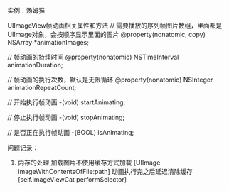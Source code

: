 实例：汤姆猫

UIImageView帧动画相关属性和方法
// 需要播放的序列帧图片数组，里面都是UIImage对象，会按顺序显示里面的图片
@property(nonatomic, copy) NSArray *animationImages;

// 帧动画的持续时间
@property(nonatomic) NSTimeInterval animationDuration;

// 帧动画的执行次数，默认是无限循环
@property(nonatomic) NSInteger animationRepeatCount;

// 开始执行帧动画
-(void) startAnimating;

// 停止执行帧动画
-(void) stopAnimating;

// 是否正在执行帧动画
-(BOOL) isAnimating;

问题记录：
1. 内存的处理
    加载图片不使用缓存方式加载
    [UIImage imageWithContentsOfFile:path]
    动画执行完之后延迟清除缓存
    [self.imageViewCat performSelector]